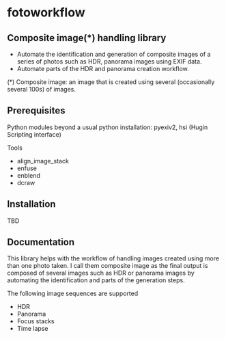 fotoworkflow
============

Composite image(*) handling library
--------------------------------

- Automate the identification and generation of composite images of a series of photos
such as HDR, panorama images using EXIF data.
- Automate parts of the HDR and panorama creation workflow.

(*) Composite image: an image that is created using several (occasionally several 100s)
of images.

Prerequisites
-------------

Python modules beyond a usual python installation: pyexiv2, hsi (Hugin Scripting interface)

Tools
- align_image_stack
- enfuse
- enblend
- dcraw

Installation
------------
TBD


Documentation
-------------

This library helps with the workflow of handling images created using more than one photo taken. I call them composite image as the final output is composed of several images such as HDR or panorama images
 by automating the identification and parts of the generation steps.

The following image sequences are supported
- HDR
- Panorama
- Focus stacks
- Time lapse

